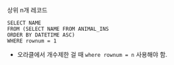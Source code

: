 상위 n개 레코드
```
SELECT NAME 
FROM (SELECT NAME FROM ANIMAL_INS
ORDER BY DATETIME ASC)
WHERE rownum = 1
```

- 오라클에서 개수제한 걸 때 `where rownum = n` 사용해야 함. 